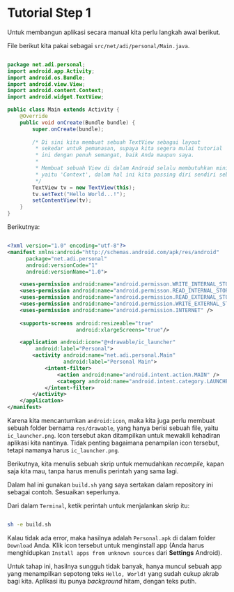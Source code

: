 # Tutorial Step 1

Untuk membangun aplikasi secara manual kita perlu langkah awal berikut.

File berikut kita pakai sebagai `src/net/adi/personal/Main.java`.

```java

package net.adi.personal;
import android.app.Activity;
import android.os.Bundle;
import android.view.View;
import android.content.Context;
import android.widget.TextView;

public class Main extends Activity {
	@Override
	public void onCreate(Bundle bundle) {
		super.onCreate(bundle);
		
		/* Di sini kita membuat sebuah TextView sebagai layout
		 * sekedar untuk pemanasan, supaya kita segera mulai tutorial
		 * ini dengan penuh semangat, baik Anda maupun saya.
		 *
		 * Membuat sebuah View di dalam Android selalu membutuhkan minimal satu argumen,
		 * yaitu 'Context', dalam hal ini kita passing diri sendiri sebagai parameter.
		 */
		TextView tv = new TextView(this);
		tv.setText("Hello World...!");
		setContentView(tv);
	}
}

```

Berikutnya:

```xml

<?xml version="1.0" encoding="utf-8"?>
<manifest xmlns:android="http://schemas.android.com/apk/res/android"
      package="net.adi.personal"
      android:versionCode="1"
      android:versionName="1.0">

    <uses-permission android:name="android.permisson.WRITE_INTERNAL_STORAGE"/>
    <uses-permission android:name="android.permisson.READ_INTERNAL_STORAGE"/>
    <uses-permission android:name="android.permission.READ_EXTERNAL_STORAGE"/>
    <uses-permission android:name="android.permission.WRITE_EXTERNAL_STORAGE"/>
    <uses-permission android:name="android.permission.INTERNET" />
    
    <supports-screens android:resizeable="true"
                      android:xlargeScreens="true"/>

    <application android:icon="@+drawable/ic_launcher"
		 android:label="Personal">
        <activity android:name="net.adi.personal.Main"
                  android:label="Personal Main">
            <intent-filter>
                <action android:name="android.intent.action.MAIN" />
                <category android:name="android.intent.category.LAUNCHER" />
            </intent-filter>
        </activity>
    </application>
</manifest>

```

Karena kita mencantumkan `android:icon`, maka kita juga perlu membuat sebuah folder bernama
`res/drawable`, yang hanya berisi sebuah file, yaitu `ic_launcher.png`.
Icon tersebut akan ditampilkan untuk mewakili kehadiran aplikasi kita nantinya.
Tidak penting bagaimana penampilan icon tersebut, tetapi namanya harus `ic_launcher.png`.

Berikutnya, kita menulis sebuah skrip untuk memudahkan _recompile_, kapan saja kita mau,
tanpa harus menulis perintah yang sama lagi.

Dalam hal ini gunakan `build.sh` yang saya sertakan dalam repository ini sebagai contoh.
Sesuaikan seperlunya.

Dari dalam `Terminal`, ketik perintah untuk menjalankan skrip itu:

```bash

sh -e build.sh

```

Kalau tidak ada error, maka hasilnya adalah `Personal.apk` di dalam folder `Download` Anda.
Klik icon tersebut untuk menginstall app (Anda harus menghidupkan `Install apps from unknown sources` dari **Settings** Android).

Untuk tahap ini, hasilnya sungguh tidak banyak, hanya muncul sebuah app yang menampilkan sepotong teks `Hello, World!` yang 
sudah cukup akrab bagi kita. Aplikasi itu punya _background_ hitam, dengan teks putih.

